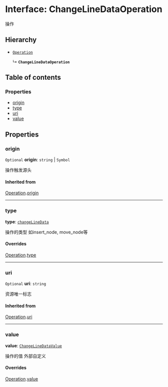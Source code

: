 # Interface: ChangeLineDataOperation

操作

## Hierarchy

* [`Operation`](/auto-docs/free-history-plugin/interfaces/Operation.md)

  ↳ **`ChangeLineDataOperation`**

## Table of contents

### Properties

* [origin](/auto-docs/free-history-plugin/interfaces/ChangeLineDataOperation.md#origin)
* [type](/auto-docs/free-history-plugin/interfaces/ChangeLineDataOperation.md#type)
* [uri](/auto-docs/free-history-plugin/interfaces/ChangeLineDataOperation.md#uri)
* [value](/auto-docs/free-history-plugin/interfaces/ChangeLineDataOperation.md#value)

## Properties

### origin

`Optional` **origin**: `string` | `Symbol`

操作触发源头

#### Inherited from

[Operation](/auto-docs/free-history-plugin/interfaces/Operation.md).[origin](/auto-docs/free-history-plugin/interfaces/Operation.md#origin)

***

### type

**type**: [`changeLineData`](/auto-docs/free-history-plugin/enums/FreeOperationType.md#changelinedata)

操作的类型 如insert\_node, move\_node等

#### Overrides

[Operation](/auto-docs/free-history-plugin/interfaces/Operation.md).[type](/auto-docs/free-history-plugin/interfaces/Operation.md#type)

***

### uri

`Optional` **uri**: `string`

资源唯一标志

#### Inherited from

[Operation](/auto-docs/free-history-plugin/interfaces/Operation.md).[uri](/auto-docs/free-history-plugin/interfaces/Operation.md#uri)

***

### value

**value**: [`ChangeLineDataValue`](/auto-docs/free-history-plugin/interfaces/ChangeLineDataValue.md)

操作的值 外部自定义

#### Overrides

[Operation](/auto-docs/free-history-plugin/interfaces/Operation.md).[value](/auto-docs/free-history-plugin/interfaces/Operation.md#value)
